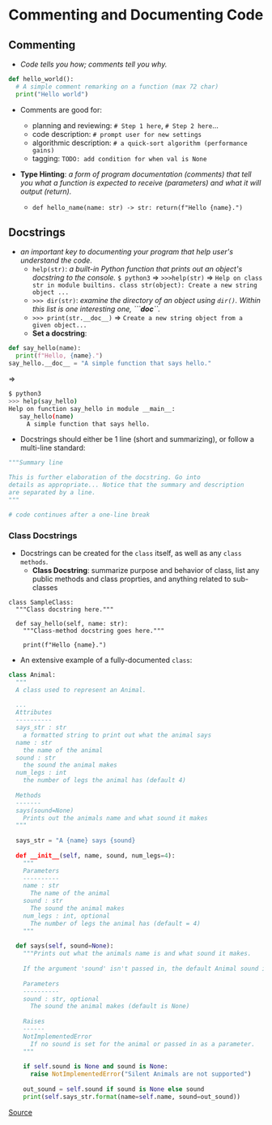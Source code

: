 # Commenting and Documenting Code

## Commenting
- *Code tells you how; comments tell you why.*
```python
def hello_world():
  # A simple comment remarking on a function (max 72 char)
  print("Hello world")
```  
- Comments are good for:
  - planning and reviewing: ```# Step 1 here```, ```# Step 2 here```...
  - code description: ```# prompt user for new settings```
  - algorithmic description: ```# a quick-sort algorithm (performance gains)```
  - tagging: ```TODO: add condition for when val is None```
  

- **Type Hinting**: *a form of program documentation (comments) that tell you what a function is expected to receive (parameters) and what it will output (return).*
  - ```def hello_name(name: str) -> str: return(f"Hello {name}.")```
  
## Docstrings 
- *an important key to documenting your program that help user's understand the code.*
  - ```help(str)```: *a built-in Python function that prints out an object's docstring to the console.* ```$ python3``` => ```>>>help(str)``` => ```Help on class str in module builtins. class str(object): Create a new string object ...```
  - ```>>> dir(str)```: *examine the directory of an object using ```dir()```. Within this list is one interesting one, ```__doc__``.*
  - ```>>> print(str.__doc__)``` => ```Create a new string object from a given object...```
  - **Set a docstring**:
```python
def say_hello(name):
  print(f"Hello, {name}.")
say_hello.__doc__ = "A simple function that says hello."
```
=>
```bash
$ python3
>>> help(say_hello)
Help on function say_hello in module __main__:
   say_hello(name)
     A simple function that says hello.
```
- Docstrings should either be 1 line (short and summarizing), or follow a multi-line standard:
```python
"""Summary line

This is further elaboration of the docstring. Go into
details as appropriate... Notice that the summary and description
are separated by a line.
"""

# code continues after a one-line break
```


### Class Docstrings
- Docstrings can be created for the ```class``` itself, as well as any ```class methods```.
  - **Class Docstring**: summarize purpose and behavior of class, list any public methods and class proprties, and anything related to sub-classes
```pytohn
class SampleClass:
  """Class docstring here."""
  
  def say_hello(self, name: str):
    """Class-method docstring goes here."""
    
    print(f"Hello {name}.")
```
- An extensive example of a fully-documented ```class```:
```python
class Animal:
  """
  A class used to represent an Animal.
  
  ...
  Attributes
  ----------
  says_str : str
    a formatted string to print out what the animal says
  name : str
    the name of the animal
  sound : str
    the sound the animal makes
  num_legs : int
    the number of legs the animal has (default 4)
  
  Methods
  -------
  says(sound=None)
    Prints out the animals name and what sound it makes
  """
  
  says_str = "A {name} says {sound}
  
  def __init__(self, name, sound, num_legs=4):
    """
    Parameters 
    ----------
    name : str
      The name of the animal
    sound : str
      The sound the animal makes
    num_legs : int, optional
      The number of legs the animal has (default = 4)
    """
    
  def says(self, sound=None):
    """Prints out what the animals name is and what sound it makes.
    
    If the argument 'sound' isn't passed in, the default Animal sound is used
    
    Parameters 
    ----------
    sound : str, optional
      The sound the animal makes (default is None)
    
    Raises
    ------
    NotImplementedError
      If no sound is set for the animal or passed in as a parameter.
    """
    
    if self.sound is None and sound is None:
      raise NotImplementedError("Silent Animals are not supported")
    
    out_sound = self.sound if sound is None else sound
    print(self.says_str.format(name=self.name, sound=out_sound))
````
















[Source](https://realpython.com/documenting-python-code/#why-documenting-your-code-is-so-important)

